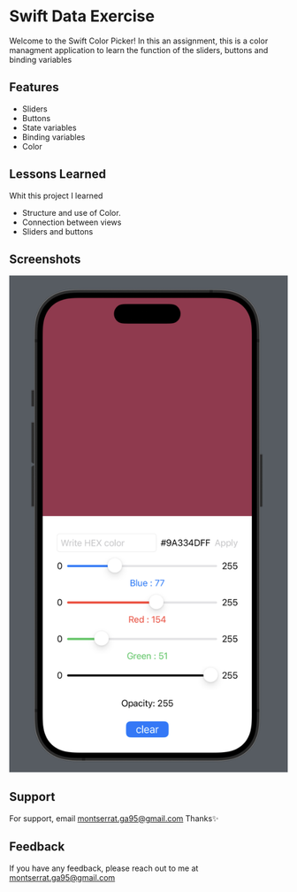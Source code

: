 
# Swift Data Exercise

Welcome to the Swift Color Picker! In this an assignment, this is a color managment application to learn the function of the sliders, buttons and binding variables



## Features

- Sliders
- Buttons
- State variables
- Binding variables
- Color



## Lessons Learned

Whit this project I learned 

- Structure and use of Color.
- Connection between views
- Sliders and buttons
## Screenshots

![Color Picker](colorpicker.png)


## Support

For support, email montserrat.ga95@gmail.com Thanks✨


## Feedback

If you have any feedback, please reach out to me at montserrat.ga95@gmail.com

